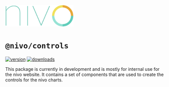 <a href="https://nivo.rocks"><img alt="nivo" src="https://raw.githubusercontent.com/plouc/nivo/master/nivo.png" width="216" height="68"/></a>

# `@nivo/controls`

[![version](https://img.shields.io/npm/v/@nivo/controls?style=for-the-badge)](https://www.npmjs.com/package/@nivo/controls)
[![downloads](https://img.shields.io/npm/dm/@nivo/controls?style=for-the-badge)](https://www.npmjs.com/package/@nivo/controls)

This package is currently in development and is mostly for internal use for the nivo website.
It contains a set of components that are used to create the controls for the nivo charts.